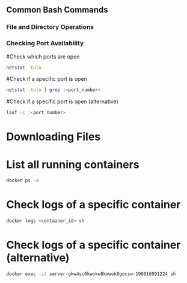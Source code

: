 ## Common Bash Commands

### File and Directory Operations

### Checking Port Availability
#Check which ports are open
```bash
netstat -tuln
```

#Check if a specific port is open
```bash
netstat -tuln | grep :<port_number>
```

#Check if a specific port is open (alternative)
```bash
lsof -i :<port_number>
```

# Downloading Files
# List all running containers
```bash
docker ps -a
```
# Check logs of a specific container
```bash
docker logs <container_id> sh
```

# Check logs of a specific container (alternative)
```bash
docker exec -it server-gkw4sc0kwokw8kwwok0gocsw-190816991224 sh
```
